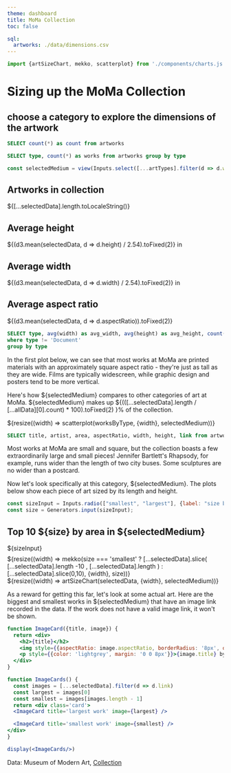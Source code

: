 ```yaml
---
theme: dashboard
title: MoMa Collection
toc: false

sql:
  artworks: ./data/dimensions.csv
---
```


<!-- Plot components -->
```js
import {artSizeChart, mekko, scatterplot} from './components/charts.js'
```
<!-- Dashboard -->
# Sizing up the MoMa Collection

## choose a category to explore the dimensions of the artwork

```sql id=allData
SELECT count(*) as count from artworks
```

<!-- USER INPUT - choose a medium -->
```sql id=artTypes
SELECT type, count(*) as works from artworks group by type
```

```js
const selectedMedium = view(Inputs.select([...artTypes].filter(d => d.works >= 10 && d.type !== '(not assigned)').map(d => d.type), {value: "Drawing", label: "Museum Section"}));
```

<!-- Cards with big numbers -->
<div class="grid grid-cols-4">
  <div class="card">
    <h2>Artworks in collection</h2>
    <span class="big">${[...selectedData].length.toLocaleString()}</span>
  </div>

  <div class="card">
    <h2>Average height</h2>
    <span class="big">${(d3.mean(selectedData, d => d.height) / 2.54).toFixed(2)} in</span>
  </div>

  <div class="card">
    <h2>Average width</h2>
    <span class="big">${(d3.mean(selectedData, d => d.width) / 2.54).toFixed(2)} in</span>
  </div>

  <div class="card">
    <h2>Average aspect ratio</h2>
    <span class="big">${(d3.mean(selectedData, d => d.aspectRatio)).toFixed(2)}</span>
  </div>
</div>


```sql id=worksByType
SELECT type, avg(width) as avg_width, avg(height) as avg_height, count(*) as works from artworks 
where type != 'Document'
group by type 
```

In the first plot below, we can see that most works at MoMa are printed materials with an approximately square aspect ratio - they're just as tall as they are wide. Films are typically widescreen, while graphic design and posters tend to be more vertical.

Here's how ${selectedMedium} compares to other categories of art at MoMa. ${selectedMedium} makes up 
${(([...selectedData].length / [...allData][0].count) * 100).toFixed(2) }\% of the collection. 


<div class='grid grid-cols-1'>
  <div class="card">
    ${resize((width) => scatterplot(worksByType, {width}, selectedMedium))}
  </div>
</div>


```sql id=selectedData
SELECT title, artist, area, aspectRatio, width, height, link from artworks where type = ${selectedMedium} order by area DESC
```

Most works at MoMa are small and square, but the collection boasts a few extraordinarily large and small pieces! Jennifer Bartlett's Rhapsody, for example, runs wider than the length of two city buses. Some sculptures are no wider than a postcard. 

Now let's look specifically at this category, ${selectedMedium}. The plots below show each piece of art sized by its length and height. 

```js
const sizeInput = Inputs.radio(["smallest", "largest"], {label: "size by", value: "largest"});
const size = Generators.input(sizeInput);
```

<div class="grid grid-cols-2">
  <div class="card">
  <h2>Top 10 ${size} by area in ${selectedMedium}</h2>
  <div style="margin: 8px 0;">
  ${sizeInput}
  </div>
    ${resize((width) => mekko(size === 'smallest' ? [...selectedData].slice( [...selectedData].length -10 , [...selectedData].length ) : [...selectedData].slice(0,10), {width}, size))}
  </div>

  <div class="card">
    ${resize((width) => artSizeChart(selectedData, {width}, selectedMedium))}
  </div>
</div>


As a reward for getting this far, let's look at some actual art. Here are the biggest and smallest works in ${selectedMedium} that have an image link recorded in the data. If the work does not have a valid image link, it won't be shown.


```jsx
function ImageCard({title, image}) {
  return <div>
    <h2>{title}</h2>
    <img style={{aspectRatio: image.aspectRatio, borderRadius: '8px', objectFit: 'cover' }} height={200} src={image.link}/>
    <p style={{color: 'lightgrey', margin: '0 0 8px'}}>{image.title} by {image.artist}</p> 
  </div>
}

function ImageCards() {
  const images = [...selectedData].filter(d => d.link)
  const largest = images[0]
  const smallest = images[images.length - 1]
  return <div class='card'>
  <ImageCard title='largest work' image={largest} />

  <ImageCard title='smallest work' image={smallest} />
</div>
}

display(<ImageCards/>)
```

Data: Museum of Modern Art, [Collection](https://github.com/MuseumofModernArt/collection/)
